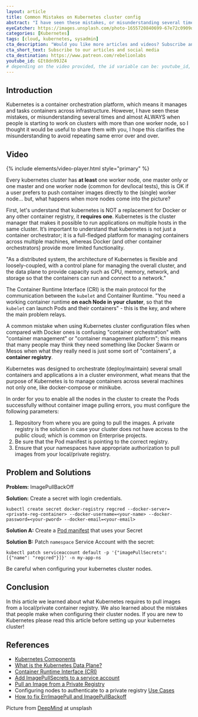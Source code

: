 ```yaml
---
layout: article
title: Common Mistakes on Kubernetes cluster config
abstract: "I have seen these mistakes, or misunderstanding several times and almost ALWAYS when people is starting to work on clusters with more than one worker node, so I thought it would be useful to share them with you."
eyeCatcher: https://images.unsplash.com/photo-1655720840699-67e72c0909d1?ixlib=rb-1.2.1&ixid=MnwxMjA3fDB8MHxwaG90by1wYWdlfHx8fGVufDB8fHx8&auto=format&fit=crop&w=1567&q=80
categories: [Kubernetes]
tags: [cloud, kubernetes, sysadmin]
cta_description: "Would you like more articles and videos? Subscribe and be notified when more material is available"
cta_short_text: Subscribe to our articles and social media
cta_destination: https://www.patreon.com/rebelionlabs
youtube_id: GIt8dn99JZ4
# depending on the video provided, the id variable can be: youtube_id, vimeo_id... etc. Ref: https://github.com/nathancy/jekyll-embed-video
---
```


## Introduction

Kubernetes is a container orchestration platform, which means it manages and tasks containers across infrastructure. However, I have seen these mistakes, or misunderstanding several times and almost ALWAYS when people is starting to work on clusters with more than one worker node, so I thought it would be useful to share them with you, I hope this clarifies the misunderstanding to avoid repeating same error over and over.

## Video

{% include elements/video-player.html style="primary" %}

Every kubernetes cluster has **at least** one worker node, one master only or one master and one worker node (common for dev/local tests), this is OK if a user prefers to push container images directly to the (single) worker node... but, what happens when more nodes come into the picture?

First, let's understand that kubernetes is NOT a replacement for Docker or any other container registry, it **requires one**. Kubernetes is the cluster manager that makes it possible to run applications on multiple hosts in the same cluster. It’s important to understand that kubernetes is not just a container orchestrator; it is a full-fledged platform for managing containers across multiple machines, whereas Docker (and other container orchestrators) provide more limited functionality.

"As a distributed system, the architecture of Kubernetes is flexible and loosely-coupled, with a control plane for managing the overall cluster, and the data plane to provide capacity such as CPU, memory, network, and storage so that the containers can run and connect to a network."

The Container Runtime Interface (CRI) is the main protocol for the communication between the `kubelet` and Container Runtime. "You need a working container runtime **on each Node in your cluster**, so that the `kubelet` can launch Pods and their containers" - this is the key, and where the main problem relays.

A common mistake when using Kubernetes cluster configuration files when compared with Docker ones is confusing "container orchestration" with "container management" or "container management platform"; this means that many people may think they need something like Docker Swarm or Mesos when what they really need is just some sort of "containers", a **container registry**.

Kubernetes was designed to orchestrate (deploy/maintain) several small containers and applications a in a cluster environment, what means that the purpose of Kubernetes is to manage containers across several machines not only one, like docker-compose or minikube.

In order for you to enable all the nodes in the cluster to create the Pods successfully without container image pulling errors, you must configure the following parameters:

1. Repository from where you are going to pull the images. A private registry is the solution in case your cluster does not have access to the public cloud; which is common on Enterprise projects.
2. Be sure that the Pod manifest is pointing to the correct registry.
3. Ensure that your namespaces have appropriate authorization to pull images from your local/private registry.

## Problem and Solutions

**Problem:** ImagePullBackOff

**Solution:** Create a secret with login credentials.

`kubectl create secret docker-registry regcred --docker-server=<private-reg-container> --docker-username=<your-name> --docker-password=<your-pword> --docker-email=<your-email>`

**Solution A:** Create a [Pod manifest](https://raw.githubusercontent.com/kubernetes/website/main/content/en/examples/pods/private-reg-pod.yaml) that uses your Secret

**Solution B:** Patch `namespace` Service Account with the secret:

`kubectl patch serviceaccount default -p '{"imagePullSecrets": [{"name": "regcred"}]}' -n my-app-ns`

Be careful when configuring your kubernetes cluster nodes.

## Conclusion

In this article we learned about what Kubernetes requires to pull images from a local/private container registry. We also learned about the mistakes that people make when configuring their cluster nodes. If you are new to Kubernetes please read this article before setting up your kubernetes cluster!

## References

* [Kubernetes Components](https://kubernetes.io/docs/concepts/overview/components/)
* [What is the Kubernetes Data Plane?](https://spot.io/what-is-kubernetes-data-plane)
* [Container Runtime Interface (CRI)](https://kubernetes.io/docs/concepts/architecture/cri/)
* [Add ImagePullSecrets to a service account](https://kubernetes.io/docs/tasks/configure-pod-container/configure-service-account/#add-imagepullsecrets-to-a-service-account)
* [Pull an Image from a Private Registry](https://kubernetes.io/docs/tasks/configure-pod-container/pull-image-private-registry/)
* Configuring nodes to authenticate to a private registry [Use Cases](https://kubernetes.io/docs/concepts/containers/images/#use-cases)
* [How to fix ErrImagePull and ImagePullBackoff](https://komodor.com/learn/how-to-fix-errimagepull-and-imagepullbackoff/)

Picture from [DeepMind](https://unsplash.com/@deepmind?utm_source=la-rebelion&utm_medium=referral) at unsplash
